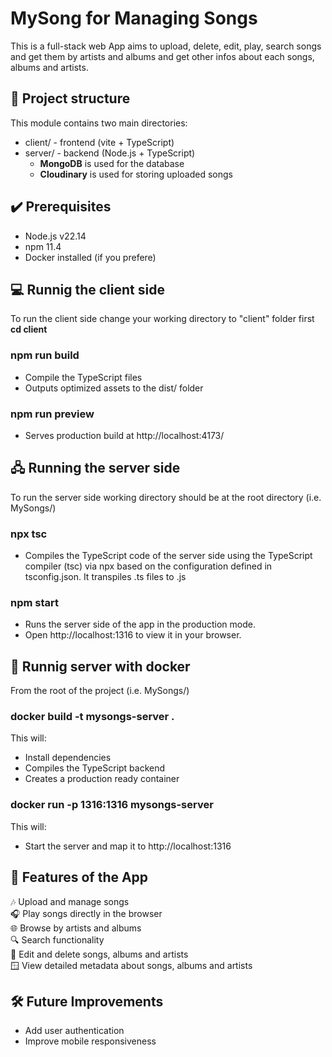 # MySong for Managing Songs

This is a full-stack web App aims to upload, delete, edit, play, search songs and get them by artists and albums and get other infos about each songs, albums and artists.

## 📂 Project structure

This module contains two main directories:

- client/ - frontend (vite + TypeScript)
- server/ - backend (Node.js + TypeScript)
  - **MongoDB** is used for the database
  - **Cloudinary** is used for storing uploaded songs

## ✔️ Prerequisites

- Node.js v22.14
- npm 11.4
- Docker installed (if you prefere)

## 💻 Runnig the client side

To run the client side change your working directory to "client" folder first
**cd client**

### npm run build

- Compile the TypeScript files
- Outputs optimized assets to the dist/ folder

### npm run preview

- Serves production build at http://localhost:4173/

## 🖧 Running the server side

To run the server side working directory should be at the root directory (i.e. MySongs/)

### npx tsc

- Compiles the TypeScript code of the server side using the TypeScript compiler (tsc) via npx based on the configuration defined in tsconfig.json. It transpiles .ts files to .js

### npm start

- Runs the server side of the app in the production mode.
- Open http://localhost:1316 to view it in your browser.

## 🧊 Runnig server with docker

From the root of the project (i.e. MySongs/)

### docker build -t mysongs-server .

This will:

- Install dependencies
- Compiles the TypeScript backend
- Creates a production ready container

### docker run -p 1316:1316 mysongs-server

This will:

- Start the server and map it to http://localhost:1316

## 🧩 Features of the App

🎶 Upload and manage songs  
🎧 Play songs directly in the browser  
🌐 Browse by artists and albums  
🔍 Search functionality  
📝 Edit and delete songs, albums and artists  
🪟 View detailed metadata about songs, albums and artists

## 🛠️ Future Improvements

- Add user authentication
- Improve mobile responsiveness
